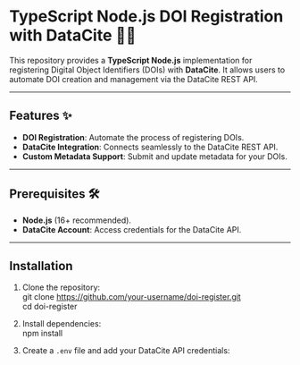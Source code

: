 # TypeScript Node.js DOI Registration with DataCite 🔖✨  

This repository provides a **TypeScript Node.js** implementation for registering Digital Object Identifiers (DOIs) with **DataCite**. It allows users to automate DOI creation and management via the DataCite REST API.

---

## Features ✨  

- **DOI Registration**: Automate the process of registering DOIs.  
- **DataCite Integration**: Connects seamlessly to the DataCite REST API.  
- **Custom Metadata Support**: Submit and update metadata for your DOIs.  

---

## Prerequisites 🛠️  

- **Node.js** (16+ recommended).  
- **DataCite Account**: Access credentials for the DataCite API.  

---

## Installation  

1. Clone the repository:  
git clone https://github.com/your-username/doi-register.git  
cd doi-register  

2. Install dependencies:  
npm install  

3. Create a `.env` file and add your DataCite API credentials:  
